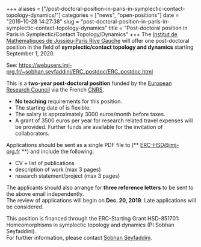 +++
aliases = ["/post-doctoral-position-in-paris-in-symplectic-contact-topology-dynamics/"]
categories = ["news", "open-positions"]
date = "2019-10-28 14:27:38"
slug = "post-doctoral-position-in-paris-in-symplectic-contact-topology-dynamics"
title = "Post-doctoral position in Paris in Symplectic/Contact Topology/Dynamics"
+++
The [Institut de Mathématiques de Jussieu-Paris Rive
Gauche](https://www.imj-prg.fr/) will offer one post-doctoral position
in the field of **symplectic/contact topology and dynamics** starting
September 1, 2020.

See:
<https://webusers.imj-prg.fr/~sobhan.seyfaddini/ERC_postdoc/ERC_postdoc.html>

This is a **two-year post-doctoral position** funded by the [European
Research Council](http://erc.europa.eu/) via the
French [CNRS](http://www.cnrs.fr/index.php).

-   **No teaching** requirements for this position.
-   The starting date of is flexible.
-   The salary is approximately 3000 euros/month before taxes.
-   A grant of 3500 euros per year for research related travel expenses
    will be provided. Further funds are available for the invitation of
    collaborators.

Applications should be sent as a single PDF file to
(** ERC-HSD@imj-prg.fr **) and include the following:

-   CV + list of publications  
-   description of work (max 3 pages)  
-   research statement/project (max 3 pages)

The applicants should also arrange for **three reference letters** to be
sent to the above email independently.  
The review of applications will begin on **Dec. 20, 2019**. Late
applications will be considered.

This position is financed through the ERC-Starting Grant HSD-851701:
Homeomorphisms in symplectic topology and dynamics (PI Sobhan
Seyfaddini).  
For further information, please contact [Sobhan
Seyfaddini](https://webusers.imj-prg.fr/~sobhan.seyfaddini/).  
